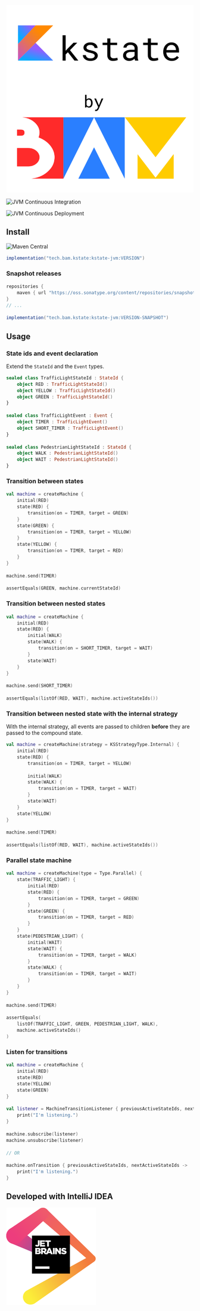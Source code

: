 ![kstate](./kstate.svg)

![JVM Continuous Integration](https://github.com/bamlab/kstate/workflows/JVM%20Continuous%20Integration/badge.svg)

![JVM Continuous Deployment](https://github.com/bamlab/kstate/workflows/JVM%20Continuous%20Deployment/badge.svg)

## Install

![Maven Central](https://img.shields.io/maven-central/v/tech.bam.kstate/kstate-jvm)

```groovy
implementation("tech.bam.kstate:kstate-jvm:VERSION")
```

### Snapshot releases

```groovy
repositories {
    maven { url "https://oss.sonatype.org/content/repositories/snapshots" } // Add this line
}
// ...

implementation("tech.bam.kstate:kstate-jvm:VERSION-SNAPSHOT")
```

## Usage

### State ids and event declaration

Extend the `StateId` and the `Event` types.

```kotlin
sealed class TrafficLightStateId : StateId {
    object RED : TrafficLightStateId()
    object YELLOW : TrafficLightStateId()
    object GREEN : TrafficLightStateId()
}

sealed class TrafficLightEvent : Event {
    object TIMER : TrafficLightEvent()
    object SHORT_TIMER : TrafficLightEvent()
}

sealed class PedestrianLightStateId : StateId {
    object WALK : PedestrianLightStateId()
    object WAIT : PedestrianLightStateId()
}
```

### Transition between states

```kotlin
val machine = createMachine {
    initial(RED)
    state(RED) {
        transition(on = TIMER, target = GREEN)
    }
    state(GREEN) {
        transition(on = TIMER, target = YELLOW)
    }
    state(YELLOW) {
        transition(on = TIMER, target = RED)
    }
}

machine.send(TIMER)

assertEquals(GREEN, machine.currentStateId)
```

### Transition between nested states

```kotlin
val machine = createMachine {
    initial(RED)
    state(RED) {
        initial(WALK)
        state(WALK) {
            transition(on = SHORT_TIMER, target = WAIT)
        }
        state(WAIT)
    }
}

machine.send(SHORT_TIMER)

assertEquals(listOf(RED, WAIT), machine.activeStateIds())
```

### Transition between nested state with the internal strategy

With the internal strategy, all events are passed to children **before** they are passed to the
compound state.

```kotlin
val machine = createMachine(strategy = KSStrategyType.Internal) {
    initial(RED)
    state(RED) {
        transition(on = TIMER, target = YELLOW)

        initial(WALK)
        state(WALK) {
            transition(on = TIMER, target = WAIT)
        }
        state(WAIT)
    }
    state(YELLOW)
}

machine.send(TIMER)

assertEquals(listOf(RED, WAIT), machine.activeStateIds())
```

### Parallel state machine

```kotlin
val machine = createMachine(type = Type.Parallel) {
    state(TRAFFIC_LIGHT) {
        initial(RED)
        state(RED) {
            transition(on = TIMER, target = GREEN)
        }
        state(GREEN) {
            transition(on = TIMER, target = RED)
        }
    }
    state(PEDESTRIAN_LIGHT) {
        initial(WAIT)
        state(WAIT) {
            transition(on = TIMER, target = WALK)
        }
        state(WALK) {
            transition(on = TIMER, target = WAIT)
        }
    }
}

machine.send(TIMER)

assertEquals(
    listOf(TRAFFIC_LIGHT, GREEN, PEDESTRIAN_LIGHT, WALK),
    machine.activeStateIds()
)
```

### Listen for transitions

```kotlin
val machine = createMachine {
    initial(RED)
    state(RED)
    state(YELLOW)
    state(GREEN)
}

val listener = MachineTransitionListener { previousActiveStateIds, nextActiveStateIds ->
    print("I'm listening.")
}

machine.subscribe(listener)
machine.unsubscribe(listener)

// OR

machine.onTransition { previousActiveStateIds, nextActiveStateIds ->
    print("I'm listening.")
}
```

## Developed with IntelliJ IDEA

[![JetBrains](./jetbrains.svg)](https://www.jetbrains.com/?from=kstate)
